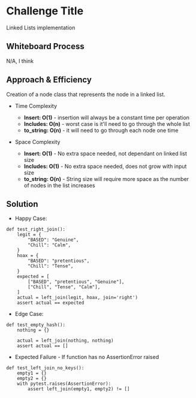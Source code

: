 # Challenge Title
Linked Lists implementation

## Whiteboard Process
N/A, I think

## Approach & Efficiency
Creation of a node class that represents the node in a linked list.

- Time Complexity

    - **Insert: O(1)** - insertion will always be a constant time per operation
    - **Includes: O(n)** - worst case is it'll need to go through the whole list
    - **to_string: O(n)** - it will need to go through each node one time

- Space Complexity

    - **Insert: O(1)** - No extra space needed, not dependant on linked list size
    - **Includes: O(1)** - No extra space needed, does not grow with input size
    - **to_string: O(n)** - String size will require more space as the number of nodes in the list increases

## Solution

- Happy Case:

```
def test_right_join():
    legit = {
        "BASED": "Genuine",
        "Chill": "Calm",
    }
    hoax = {
        "BASED": "pretentious",
        "Chill": "Tense",
    }
    expected = [
        ["BASED", "pretentious", "Genuine"],
        ["Chill", "Tense", "Calm"],
    ]
    actual = left_join(legit, hoax, join='right')
    assert actual == expected
```
- Edge Case:

```
def test_empty_hash():
    nothing = {}
    
    actual = left_join(nothing, nothing)
    assert actual == []
```
- Expected Failure - If function has no AssertionError raised

```
def test_left_join_no_keys():
    empty1 = {}
    empty2 = {}
    with pytest.raises(AssertionError):
        assert left_join(empty1, empty2) != []
```